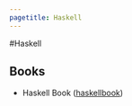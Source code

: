 ```yaml
---
pagetitle: Haskell
---
```

#Haskell

## Books

* Haskell Book ([haskellbook](http://haskellbook.com))